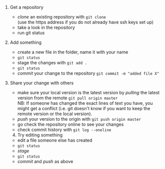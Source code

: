 
1. Get a repository
   * _clone_ an existing repository with `git clone`  
(use the https address if you do not already have ssh keys set up)
   * take a look in the repository
   * run git status

2. Add something
   * create a new file in the folder, name it with your name
   * `git status`
   * stage the changes with `git add .`
   * `git status`
   * _commit_ your change to the repository `git commit -m "added file X"`

3. Share your change with others
   * make sure your local version is the latest version by _pulling_ the latest version from the remote `git pull origin master`  
   NB: If someone has changed the exact lines of text you have, you might get a conflict (i.e. git doesn't know if you want to keep the remote version or the local version). 
   * _push_ your version to the origin with `git push origin master`
   * go check the repository online to see your changes
   * check commit history with `git log --oneline`

   4. Try editing something 
   * edit a file someone else has created 
   * `git status`
   * _stage_
   * `git status`
   * _commit_ and _push_ as above